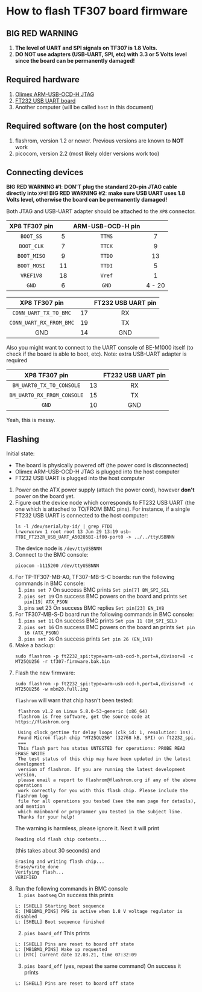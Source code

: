 # How to flash TF307 board firmware

## BIG RED WARNING

1. **The level of UART and SPI signals on TF307 is 1.8 Volts.**
2. **DO NOT use adapters (USB-UART, SPI, etc) with 3.3 or 5 Volts
level since the board can be permanently damaged!**


## Required hardware

1. [Olimex ARM-USB-OCD-H JTAG](https://www.olimex.com/Products/ARM/JTAG/ARM-USB-OCD-H)
2. [FT232 USB UART board](https://www.chipdip.ru/product/ft232-usb-uart-board-type-a)
3. Another computer (will be called `host` in this document)


## Required software (on the host computer)

1. flashrom, version 1.2 or newer. Previous versions are known to **NOT** work
2. picocom, version 2.2 (most likely older versions work too)


## Connecting devices

**BIG RED WARNING #1**: **DON'T plug the standard 20-pin JTAG cable directly into `XP8`**!
**BIG RED WARNING #2**: **make sure USB UART uses 1.8 Volts level, otherwise the board can be permanently damaged!**

Both JTAG and USB-UART adapter should be attached to the `XP8` connector.


| XP8 TF307 pin |       |  ARM-USB-OCD-H pin  |        |
| :-----------: | :---: | :-----------------: | :----: |
|  `BOOT_SS`    |   5   |      `TTMS`         |   7    |
|  `BOOT_CLK`   |   7   |      `TTCK`         |   9    |
|  `BOOT_MISO`  |   9   |      `TTDO`         |   13   |
|  `BOOT_MOSI`  |   11  |      `TTDI`         |   5    |
|  `VREF1V8`    |   18  |      `Vref`         |   1    |
|  `GND`        |   6   |      `GND`          | 4 - 20 |


|     XP8 TF307 pin        |       | FT232 USB UART pin |
| :----------------------: | :---: | :----------------: |
|  `CONN_UART_TX_TO_BMC`   |   17  |       RX           |
|  `CONN_UART_RX_FROM_BMC` |   19  |       TX           |
|   GND                    |   14  |       GND          |


Also you might want to connect to the UART console of BE-M1000 itself
(to check if the board is able to boot, etc).
Note: extra USB-UART adapter is required

|     XP8 TF307 pin           |       | FT232 USB UART pin |
| :-------------------------: | :---: | :----------------: |
|  `BM_UART0_TX_TO_CONSOLE`   |   13  |       RX           |
|  `BM_UART0_RX_FROM_CONSOLE` |   15  |       TX           |
|  `GND`                      |   10  |       GND          |


Yeah, this is messy.


## Flashing

Initial state: 

* The board is physically powered off (the power cord is disconnected)
* Olimex ARM-USB-OCD-H JTAG is plugged into the host computer
* FT232 USB UART is plugged into the host computer

1. Power on the ATX power supply (attach the power cord), however **don't** power on the board yet.
2. Figure out the device node which corresponds to FT232 USB UART (the one which
   is attached to TO/FROM BMC pins). For instance, if a single FT232 USB UART
   is connected to the host computer:
   ```
   ls -l /dev/serial/by-id/ | grep FTDI
   lrwxrwxrwx 1 root root 13 Jun 29 13:19 usb-FTDI_FT232R_USB_UART_A50285BI-if00-port0 -> ../../ttyUSBNNN
   ```
   The device node is `/dev/ttyUSBNNN`
3. Connect to the BMC console:
   ```
   picocom -b115200 /dev/ttyUSBNNN
   ```
4. For TP-TF307-MB-A0, TF307-MB-S-C boards: run the following commands in BMC console:
   1. `pins set 7`
   On success BMC prints `Set pin[7] BM_SPI_SEL`
   2. `pins set 19`
   On success BMC powers on the board and prints `Set pin[19] ATX_PSON`
   3. pins set 23
   On success BMC replies `Set pin[23] EN_1V8`
5. For TF307-MB-S-D board run the following commands in BMC console:
   1. `pins set 11`
   On success BMC prints `Set pin 11 (BM_SPI_SEL)`
   2. `pins set 16`
   On success BMC powers on the board an prints `Set pin 16 (ATX_PSON)`
   3. `pins set 26`
   On success prints `Set pin 26 (EN_1V8)`
6. Make a backup:
   ```
   sudo flashrom -p ft2232_spi:type=arm-usb-ocd-h,port=A,divisor=8 -c MT25QU256 -r tf307-firmware.bak.bin
   ```
7. Flash the new firmware:
   ```
   sudo flashrom -p ft2232_spi:type=arm-usb-ocd-h,port=A,divisor=8 -c MT25QU256 -w mbm20.full.img
   ```
   `flashrom` will warn that chip hasn't been tested:
   ```
    flashrom v1.2 on Linux 5.8.0-53-generic (x86_64)
    flashrom is free software, get the source code at https://flashrom.org

    Using clock_gettime for delay loops (clk_id: 1, resolution: 1ns).
    Found Micron flash chip "MT25QU256" (32768 kB, SPI) on ft2232_spi.
    ===
    This flash part has status UNTESTED for operations: PROBE READ ERASE WRITE
    The test status of this chip may have been updated in the latest development
    version of flashrom. If you are running the latest development version,
    please email a report to flashrom@flashrom.org if any of the above operations
    work correctly for you with this flash chip. Please include the flashrom log
    file for all operations you tested (see the man page for details), and mention
    which mainboard or programmer you tested in the subject line.
    Thanks for your help!
   ```
   The warning is harmless, please ignore it.
   Next it will print
   ```
   Reading old flash chip contents...
   ```
   (this takes about 30 seconds)
   and
   ```
   Erasing and writing flash chip...
   Erase/write done
   Verifying flash...
   VERIFIED
   ```
8. Run the following commands in BMC console
   1. `pins bootseq`
   On success this prints
   ```
   L: [SHELL] Starting boot sequence
   E: [MB1BM1_PINS] PWG is active when 1.8 V voltage regulator is disabled
   L: [SHELL] Boot sequence finished
   ```
   2. `pins board_off`
   This prints
   ```
   L: [SHELL] Pins are reset to board off state
   L: [MB1BM1_PINS] Wake up requested
   L: [RTC] Current date 12.03.21, time 07:32:09
   ```
   3. `pins board_off` (yes, repeat the same command)
   On success it prints
   ```
   L: [SHELL] Pins are reset to board off state
   ```
